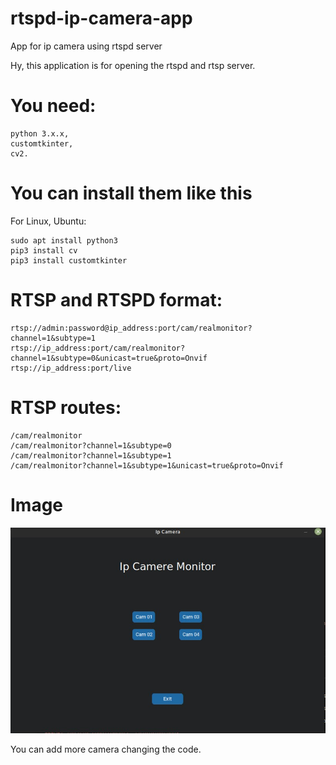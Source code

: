 # rtspd-ip-camera-app
App for ip camera using rtspd server


Hy, this application is for opening the rtspd and rtsp server.


# You need:
```
python 3.x.x,
customtkinter,
cv2.
```

# You can install them like this
For Linux, Ubuntu:
```
sudo apt install python3
pip3 install cv
pip3 install customtkinter
```
# RTSP and RTSPD format:
```
rtsp://admin:password@ip_address:port/cam/realmonitor?channel=1&subtype=1
rtsp://ip_address:port/cam/realmonitor?channel=1&subtype=0&unicast=true&proto=Onvif
rtsp://ip_address:port/live
```

# RTSP routes:
```
/cam/realmonitor
/cam/realmonitor?channel=1&subtype=0
/cam/realmonitor?channel=1&subtype=1
/cam/realmonitor?channel=1&subtype=1&unicast=true&proto=Onvif
```
# Image

![Image](https://github.com/CrisUlim/rtspd-ip-camera-app/blob/main/Screenshot%20from%202022-08-08%2001-57-58.jpg)

You can add more camera changing the code.
